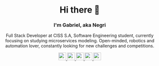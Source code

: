 <h1 align="center">Hi there 👋</h1><h3 align="center">I'm Gabriel, aka Negri</h3><p align="center">Full Stack Developer at CISS S.A, Software Engineering student, currently focusing on studying microservices modeling. Open-minded, robotics and automation lover, constantly looking for new challenges and competitions. </p><p align="center">
    <a href="https://www.linkedin.com/in/gabrielznegri/">
        <img src="https://img.shields.io/badge/linkedin-%230077B5.svg?&style=for-the-badge&logo=linkedin&logoColor=white" height= 25>
    </a>
    <a href="https://www.instagram.com/gabrielznegri/">
        <img src="https://img.shields.io/badge/instagram-%23E4405F.svg?&style=for-the-badge&logo=instagram&logoColor=white" height= 25>
    </a>
    <a href="mailto:gabrielznegri@gmail.com">
        <img src="https://img.shields.io/badge/Gmail-D14836?style=for-the-badge&logo=gmail&logoColor=white" height= 25>
    </a>
    <a href="https://twitter.com/gabrielznegri">
        <img src="https://img.shields.io/badge/Twitter-1DA1F2?style=for-the-badge&logo=twitter&logoColor=white" height= 25>
    </a>
    <a href="https://steamcommunity.com/id/zWhiteFlag">
        <img src="https://img.shields.io/badge/Steam-000000?style=for-the-badge&logo=steam&logoColor=white" height= 25>
    </a>
</p>
